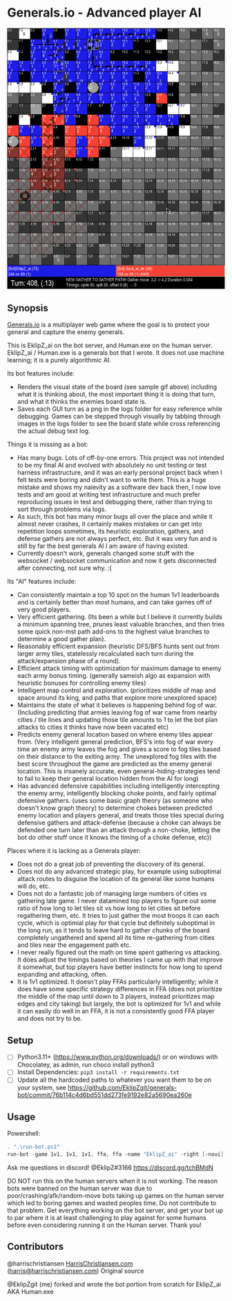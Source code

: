 # Generals.io - Advanced player AI

![Generals.IO Gameplay Image](./sample.gif "Generals.IO Gameplay Image")

## Synopsis

[Generals.io](http://generals.io) is a multiplayer web game where the goal is to protect your general and capture the enemy generals.  

This is EklipZ_ai on the bot server, and Human.exe on the human server.
EklipZ_ai / Human.exe is a generals bot that I wrote. It does not use machine learning; it is a purely algorithmic AI.

Its bot features include:
- Renders the visual state of the board (see sample gif above) including what it is thinking about, the most important thing it is doing that turn, and what it thinks the enemies board state is.
- Saves each GUI turn as a png in the logs folder for easy reference while debugging. Games can be stepped through visually by tabbing through images in the logs folder to see the board state while cross referencing the actual debug text log.

Things it is missing as a bot:
- Has many bugs. Lots of off-by-one errors. This project was not intended to be my final AI and evolved with absolutely no unit testing or test harness infrastructure, and it was an early personal project back when I felt tests were boring and didn't want to write them. This is a huge mistake and shows my naievity as a software dev back then, I now love tests and am good at writing test infrastructure and much prefer reproducing issues in test and debugging there, rather than trying to sort through problems via logs.
- As such, this bot has many minor bugs all over the place and while it almost never crashes, it certainly makes mistakes or can get into repetition loops sometimes, its heuristic exploration, gathers, and defense gathers are not always perfect, etc. But it was very fun and is still by far the best generals AI I am aware of having existed.
- Currently doesn't work, generals changed some stuff with the websocket / websocket communication and now it gets disconnected after connecting, not sure why. :(

Its "AI" features include:
- Can consistently maintain a top 10 spot on the human 1v1 leaderboards and is certainly better than most humans, and can take games off of very good players.
- Very efficient gathering. (Its been a while but I believe it currently builds a minimum spanning tree, prunes least valuable branches, and then tries some quick non-mst path add-ons to the highest value branches to determine a good gather plan).
- Reasonably efficient expansion (heuristic DFS/BFS hunts sent out from larger army tiles, statelessly recalculated each turn during the attack/expansion phase of a round).
- Efficient attack timing with optimization for maximum damage to enemy each army bonus timing. (generally sameish algo as expansion with heuristic bonuses for controlling enemy tiles)
- Intelligent map control and exploration. (prioritizes middle of map and space around its king, and paths that explore more unexplored space)
- Maintains the state of what it believes is happening behind fog of war. (Including predicting that armies leaving fog of war came from nearby cities / tile lines and updating those tile amounts to 1 to let the bot plan attacks to cities it thinks have now been vacated etc)
- Predicts enemy general location based on where enemy tiles appear from. (Very intelligent general prediction, BFS's into fog of war every time an enemy army leaves the fog and gives a score to fog tiles based on their distance to the exiting army. The unexplored fog tiles with the best score throughout the game are predicted as the enemy general location. This is insanely accurate, even general-hiding-strategies tend to fail to keep their general location hidden from the AI for long)
- Has advanced defensive capabilities including intelligently intercepting the enemy army, intelligently blocking choke points, and fairly optimal defensive gathers. (uses some basic graph theory (as someone who doesn't know graph theory) to determine chokes between predicted enemy location and players general, and treats those tiles special during defensive gathers and attack-defense (because a choke can always be defended one turn later than an attack through a non-choke, letting the bot do other stuff once it knows the timing of a choke defense, etc))

Places where it is lacking as a Generals player:
- Does not do a great job of preventing the discovery of its general.
- Does not do any advanced strategic play, for example using suboptimal attack routes to disguise the location of its general like some humans will do, etc.
- Does not do a fantastic job of managing large numbers of cities vs gathering late game. I never datamined top players to figure out some ratio of how long to let tiles sit vs how long to let cities sit before regathering them, etc. It tries to just gather the most troops it can each cycle, which is optimial play for that cycle but definitely suboptimal in the long run, as it tends to leave hard to gather chunks of the board completely ungathered and spend all its time re-gathering from cities and tiles near the engagement path etc.
- I never really figured out the math on time spent gathering vs attacking. It does adjust the timings based on theories I came up with that improve it somewhat, but top players have better instincts for how long to spend expanding and attacking, often.
- It is 1v1 optimized. It doesn't play FFAs particularly intelligently; while it does have some specific strategy differences in FFA (does not prioritize the middle of the map until down to 3 players, instead prioritizes map edges and city taking) but largely, the bot is optimized for 1v1 and while it can easily do well in an FFA, it is not a consistently good FFA player and does not try to be.


## Setup

- [ ] Python3.11+ (https://www.python.org/downloads/) or on windows with Chocolatey, as admin, run choco install python3
- [ ] Install Dependencies: `pip3 install -r requirements.txt`
- [ ] Update all the hardcoded paths to whatever you want them to be on your system, see https://github.com/EklipZgit/generals-bot/commit/76b114c4d6bd551dd273fe9192e82a5690ea260e

## Usage

Powershell:
```Powershell
. ".\run-bot.ps1"
run-bot -game 1v1, 1v1, 1v1, ffa, ffa -name "EklipZ_ai" -right [-noui]
```
Ask me questions in discord! @EklipZ#3166 https://discord.gg/tchBMdN

DO NOT run this on the human servers when it is not working. The reason bots were banned on the human server was due to poor/crashing/afk/random-move bots taking up games on the human server which led to boring games and wasted peoples time. Do not contribute to that problem. Get everything working on the bot server, and get your bot up to par where it is at least challenging to play against for some humans before even considering running it on the Human server. Thank you!

## Contributors

@harrischristiansen [HarrisChristiansen.com](http://www.harrischristiansen.com) (harris@harrischristiansen.com)  Original source

@EklipZgit (me) forked and wrote the bot portion from scratch for EklipZ_ai AKA Human.exe
